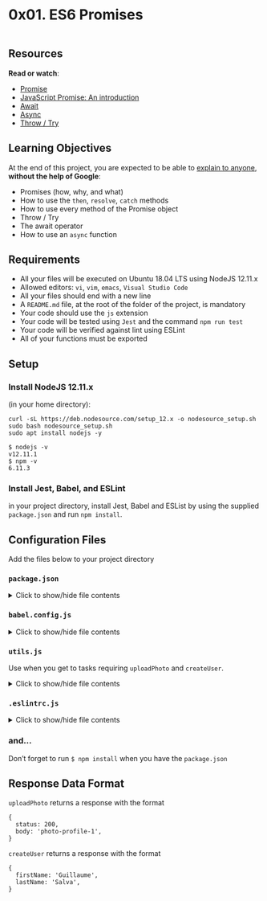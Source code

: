 <h1 class="gap">0x01. ES6 Promises</h1>
<div class="panel-body">
    <p><img src="https://s3.amazonaws.com/alx-intranet.hbtn.io/uploads/medias/2019/12/75862d67ca51a042003c.jpeg?X-Amz-Algorithm=AWS4-HMAC-SHA256&amp;X-Amz-Credential=AKIARDDGGGOUSBVO6H7D%2F20240103%2Fus-east-1%2Fs3%2Faws4_request&amp;X-Amz-Date=20240103T215754Z&amp;X-Amz-Expires=86400&amp;X-Amz-SignedHeaders=host&amp;X-Amz-Signature=2283d8ee49d9aa135254d651dc71a0c0c4f1cc2fd9fe50d82459bccaeb5702a9" alt="" loading="lazy" style=""></p>

<h2>Resources</h2>

<p><strong>Read or watch</strong>:</p>

<ul>
<li><a href="/rltoken/j_0FTFbkTg42JMcAbNPOVQ" title="Promise" target="_blank">Promise</a></li>
<li><a href="/rltoken/2Q2LzNFokcUwpA2u3FKG6Q" title="JavaScript Promise: An introduction" target="_blank">JavaScript Promise: An introduction</a></li>
<li><a href="/rltoken/UXb3S2PMBe-SLJ55isMcow" title="Await" target="_blank">Await</a></li>
<li><a href="/rltoken/_K0C7pgEjwaIzU9RpwCb8g" title="Async" target="_blank">Async</a></li>
<li><a href="/rltoken/UTjDgvKk5l892Xslh0vqcQ" title="Throw / Try" target="_blank">Throw / Try</a></li>
</ul>

<h2>Learning Objectives</h2>

<p>At the end of this project, you are expected to be able to <a href="/rltoken/Z4xW7_BFaRcrHxfDySjKuQ" title="explain to anyone" target="_blank">explain to anyone</a>, <strong>without the help of Google</strong>:</p>

<ul>
<li>Promises (how, why, and what)</li>
<li>How to use the <code>then</code>, <code>resolve</code>, <code>catch</code> methods</li>
<li>How to use every method of the Promise object</li>
<li>Throw / Try</li>
<li>The await operator</li>
<li>How to use an <code>async</code> function</li>
</ul>

<h2>Requirements</h2>

<ul>
<li>All your files will be executed on Ubuntu 18.04 LTS using NodeJS 12.11.x</li>
<li>Allowed editors: <code>vi</code>, <code>vim</code>, <code>emacs</code>, <code>Visual Studio Code</code></li>
<li>All your files should end with a new line</li>
<li>A <code>README.md</code> file, at the root of the folder of the project, is mandatory</li>
<li>Your code should use the <code>js</code> extension</li>
<li>Your code will be tested using <code>Jest</code> and the command <code>npm run test</code></li>
<li>Your code will be verified against lint using ESLint</li>
<li>All of your functions must be exported</li>
</ul>

<h2>Setup</h2>

<h3>Install NodeJS 12.11.x</h3>

<p>(in your home directory): </p>

<pre><code>curl -sL https://deb.nodesource.com/setup_12.x -o nodesource_setup.sh
sudo bash nodesource_setup.sh
sudo apt install nodejs -y
</code></pre>

<pre><code>$ nodejs -v
v12.11.1
$ npm -v
6.11.3
</code></pre>

<h3>Install Jest, Babel, and ESLint</h3>

<p>in your project directory, install Jest, Babel and ESList by using the supplied <code>package.json</code> and run <code>npm install</code>.</p>

<h2>Configuration  Files</h2>

<p>Add the files below to your project directory</p>

<h3><code>package.json</code></h3>

<details>
<summary>
Click to show/hide file contents</summary>
<pre><code>
{
  "scripts": {
    "lint": "./node_modules/.bin/eslint",
    "check-lint": "lint [0-9]*.js",
    "dev": "npx babel-node",
    "test": "jest",
    "full-test": "./node_modules/.bin/eslint [0-9]*.js &amp;&amp; jest"
  },
  "devDependencies": {
    "@babel/core": "^7.6.0",
    "@babel/node": "^7.8.0",
    "@babel/preset-env": "^7.6.0",
    "eslint": "^6.4.0",
    "eslint-config-airbnb-base": "^14.0.0",
    "eslint-plugin-import": "^2.18.2",
    "eslint-plugin-jest": "^22.17.0",
    "jest": "^24.9.0"
  }
}
</code>
</pre>
</details>

<h3><code>babel.config.js</code></h3>

<details>
<summary>
Click to show/hide file contents
</summary>
<pre><code>
module.exports = {
  presets: [
    [
      '@babel/preset-env',
      {
        targets: {
          node: 'current',
        },
      },
    ],
  ],
};
</code>
</pre>
</details>

<h3><code>utils.js</code></h3>

<p>Use when you get to tasks requiring <code>uploadPhoto</code> and <code>createUser</code>.
</p><details>
<summary>
Click to show/hide file contents
</summary>
<pre><code>
export function uploadPhoto() {
  return Promise.resolve({
    status: 200,
    body: 'photo-profile-1',
  });
}<p></p>

</code><p><code>export function createUser() {
  return Promise.resolve({
    firstName: 'Guillaume',
    lastName: 'Salva',
  });
}
</code>
</p></pre>
</details><p></p>

<h3><code>.eslintrc.js</code></h3>

<details>
<summary>Click to show/hide file contents</summary>
<pre><code>
module.exports = {
  env: {
    browser: false,
    es6: true,
    jest: true,
  },
  extends: [
    'airbnb-base',
    'plugin:jest/all',
  ],
  globals: {
    Atomics: 'readonly',
    SharedArrayBuffer: 'readonly',
  },
  parserOptions: {
    ecmaVersion: 2018,
    sourceType: 'module',
  },
  plugins: ['jest'],
  rules: {
    'no-console': 'off',
    'no-shadow': 'off',
    'no-restricted-syntax': [
      'error',
      'LabeledStatement',
      'WithStatement',
    ],
  },
  overrides:[
    {
      files: ['*.js'],
      excludedFiles: 'babel.config.js',
    }
  ]
};
</code>
</pre>
</details>

<h3>and…</h3>

<p>Don’t forget to run <code>$ npm install</code> when you have the <code>package.json</code></p>

<h2>Response Data Format</h2>

<p><code>uploadPhoto</code> returns a response with the format</p>

<pre><code>{
  status: 200,
  body: 'photo-profile-1',
}
</code></pre>

<p><code>createUser</code> returns a response with the format</p>

<pre><code>{
  firstName: 'Guillaume',
  lastName: 'Salva',
}
</code></pre>

  </div>